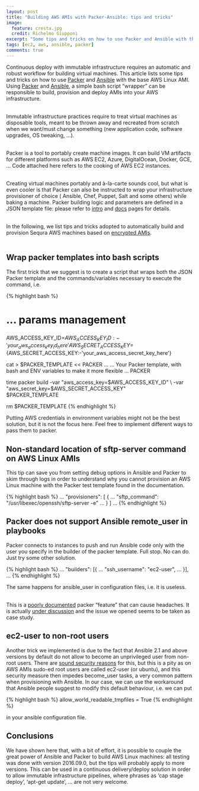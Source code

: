```yaml
---
layout: post
title: "Building AWS AMIs with Packer-Ansible: tips and tricks"
image:
  feature: cresta.jpg
  credit: Richelmo Giupponi
excerpt: "Some tips and tricks on how to use Packer and Ansible with the base AWS Linux AMI."
tags: [ec2, aws, ansible, packer]
comments: true
---
```


Continuous deploy with immutable infrastructure requires an automatic and robust workflow for building virtual machines. This article lists some tips and tricks on how to use [Packer](https://www.packer.io/) and [Ansible](https://www.ansible.com) with the base AWS Linux AMI.
Using [Packer](https://www.packer.io/) and [Ansible](https://www.ansible.io), a simple bash script “wrapper” can be responsible to build, provision and deploy AMIs into your AWS infrastructure.
<BR>
<BR>

Immutable infrastructure practices require to treat virtual machines as disposable tools, meant to be thrown away and recreated from scratch when we want/must change something (new application code, software upgrades, OS tweaking, …).
<BR>
<BR>

Packer is a tool to portably create machine images. It can build VM artifacts for different platforms such as AWS EC2, Azure, DigitalOcean, Docker, GCE, …
Code attached here refers to the cooking of AWS EC2 instances.
<BR>
<BR>

Creating virtual machines portably and à-la-carte sounds cool, but what is even cooler is that Packer can also be instructed to wrap your infrastructure provisioner of choice ( Ansible, Chef, Puppet, Salt and some others) while baking a machine.
Packer building logic and parameters are defined in a JSON template file: please refer to [intro](https://www.packer.io/intro/) and [docs](https://www.packer.io/docs/) pages for details.
<BR>
<BR>

In the following, we list tips and tricks adopted to automatically build and provision Sequra AWS machines based on [encrypted AMIs](https://engineering.sequra.es/2016/09/building-an-aws-ami-with-encrypted-root-device/).
<BR>
<BR>

## Wrap packer templates into bash scripts

The first trick that we suggest is to create a script that wraps both the JSON Packer template and the commands/variables necessary to execute the command, i.e.


{% highlight bash %}
###
# ... params management
###

AWS_ACCESS_KEY_ID=${AWS_ACCESS_KEY_ID:-'your_aws_access_key_id_here'}
AWS_SECRET_ACCESS_KEY=${AWS_SECRET_ACCESS_KEY:-'your_aws_access_secret_key_here'}

cat > $PACKER_TEMPLATE << PACKER
 ...
   ... Your Packer template, with bash and ENV variables to make it more flexible
 ...
PACKER

time packer build -var "aws_access_key=$AWS_ACCESS_KEY_ID"     \
                  -var "aws_secret_key=$AWS_SECRET_ACCESS_KEY" \
                  $PACKER_TEMPLATE

rm $PACKER_TEMPLATE
{% endhighlight %}

Putting AWS credentials in environment variables might not be the best solution, but it is not the focus here. Feel free to implement different ways to pass them to packer.

## Non-standard location of sftp-server command on AWS Linux AMIs

This tip can save you from setting debug options in Ansible and Packer to skim through logs in order to understand why you cannot provision an AWS Linux machine with the Packer test template found in the documentation.


{% highlight bash %}
...
  "provisioners": [
    {
      ...
      "sftp_command": "/usr/libexec/openssh/sftp-server -e"
      ...
    }
  ]
...
{% endhighlight %}

## Packer does not support Ansible remote_user in playbooks

Packer connects to instances to push and run Ansible code only with the user you specify in the builder of the packer template.
Full stop. No can do. Just try some other solution.


{% highlight bash %}
...
  "builders": [{
    ...
    "ssh_username": "ec2-user",
    ...
  }],
...
{% endhighlight %}

The same happens for ansible_user in configuration files, i.e. it is useless.
<BR>
<BR>

This is a [poorly documented](https://github.com/hashicorp/packer/issues/3828) packer “feature” that can cause headaches. It is actually [under discussion](https://github.com/hashicorp/packer/issues/3889) and the issue we opened seems to be taken as case study.

## ec2-user to non-root users

Another trick we implemented is due to the fact that Ansible 2.1 and above versions by default do not allow to become an unprivileged user from non-root users. There are [sound security reasons](http://docs.ansible.com/ansible/become.html#becoming-an-unprivileged-user) for this, but this is a pity as on AWS AMIs sudo-ed root users are called ec2-user (or ubuntu), and this security measure then impedes become_user tasks, a very common pattern when provisioning with Ansible.
In our case, we can use the workaround that Ansible people suggest to modify this default behaviour, i.e. we can put


{% highlight bash %}
allow_world_readable_tmpfiles = True
{% endhighlight %}

in your ansible configuration file.

## Conclusions

We have shown here that, with a bit of effort, it is possible to couple the great power of Ansible and Packer to build AWS Linux machines: all testing was done with version 2016.09.0, but the tips will probably apply to more versions. This can be used in a continuous delivery/deploy solution in order to allow immutable infrastructure pipelines, where phrases as ‘cap stage deploy’, ‘apt-get update’, … are not very welcome.



